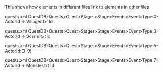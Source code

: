 This shows how elements in different files link to elements in other files

quests.xml QuestDB>Quests>Quest>Stages>Stage>Events>Event>Type:0-ActorId -> Villager.txt Id

quests.xml QuestDB>Quests>Quest>Stages>Stage>Events>Event>Type:3-ActorId -> Scene.txt Id

quests.xml QuestDB>Quests>Quest>Stages>Stage>Events>Event>Type:5-ActorId:(0-9)

quests.xml QuestDB>Quests>Quest>Stages>Stage>Events>Event>Type:7-ActorId -> Monster.txt Id
